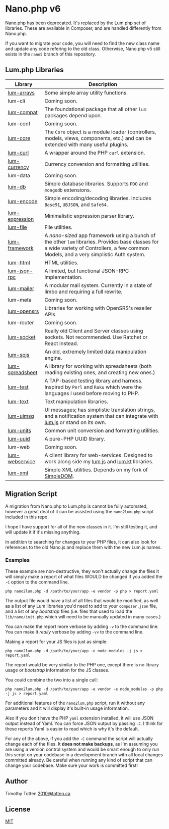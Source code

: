 # Nano.php v6

Nano.php has been deprecated. It's replaced by the Lum.php set of libraries.
These are available in Composer, and are handled differently from Nano.php.

If you want to migrate your code, you will need to find the new class name
and update any code refering to the old class. Otherwise, Nano.php v5 still
exists in the `nano5` branch of this repository.

## Lum.php Libraries

| Library | Description |
| ------- | ----------- |
| [lum-arrays](https://github.com/supernovus/lum.arrays.php) | Some simple array utility functions. |
| lum-cli | Coming soon. |
| [lum-compat](https://github.com/supernovus/lum.compat.php) | The foundational package that all other `lum` packages depend upon. |
| lum-conf | Coming soon. |
| [lum-core](https://github.com/supernovus/lum.core.php) | The `Core` object is a module loader (controllers, models, views, components, etc.) and can be extended with many useful plugins. |
| [lum-curl](https://github.com/supernovus/lum.curl.php) | A wrapper around the PHP `curl` extension. | 
| [lum-currency](https://github.com/supernovus/lum.currency.php) | Currency conversion and formatting utilities. |
| lum-data | Coming soon. |
| [lum-db](https://github.com/supernovus/lum.db.php) | Simple database libraries. Supports `PDO` and `mongodb` extensions. |
| [lum-encode](https://github.com/supernovus/lum.encode.php) | Simple encoding/decoding libraries. Includes `Base91`, `UBJSON`, and `Safe64`. |
| [lum-expression](https://github.com/supernovus/lum.expression.php) | Minimalistic expression parser library. |
| [lum-file](https://github.com/supernovus/lum.file.php) | File utilities. |
| [lum-framework](https://github.com/supernovus/lum.framework.php) | A _nano-sized_ app framework using a bunch of the other `lum` libraries. Provides base classes for a wide variety of Controllers, a few common Models, and a very simplistic Auth system. |
| [lum-html](https://github.com/supernovus/lum.html.php) | HTML utilities. |
| [lum-json-rpc](https://github.com/supernovus/lum.json-rpc.php) | A limited, but functional JSON-RPC implementation. |
| [lum-mailer](https://github.com/supernovus/lum.mailer.php) | A modular mail system. Currently in a state of limbo and requiring a full rewrite. |
| lum-meta | Coming soon. |
| [lum-opensrs](https://github.com/supernovus/lum.opensrs.php) | Libraries for working with OpenSRS's reseller APIs. |
| lum-router | Coming soon. |
| [lum-socket](https://github.com/supernovus/lum.socket.php) | Really old Client and Server classes using sockets. Not recommended. Use Ratchet or React instead. |
| [lum-spjs](https://github.com/supernovus/lum.spjs.php) | An old, extremely limited data manipulation engine. |
| [lum-spreadsheet](https://github.com/supernovus/lum.spreadsheet.php) | A library for working with spreadsheets (both reading existing ones, and creating new ones.) |
| [lum-test](https://github.com/supernovus/lum.test.php) | A TAP-based testing library and harness. Inspired by `Perl` and `Raku` which were the languages I used before moving to PHP. |
| [lum-text](https://github.com/supernovus/lum.text.php) | Text manipulation libraries. |
| [lum-uimsg](https://github.com/supernovus/lum.uimsg.php) | UI messages; has simplistic translation strings, and a notification system that can integrate with [lum.js](https://github.com/supernovus/lum.js) or stand on its own. |
| [lum-units](https://github.mcom/supernovus/lum.units.php) | Common unit conversion and formatting utilities. |
| [lum-uuid](https://github.com/supernovus/lum.uuid.php) | A pure-PHP UUID library. |
| lum-web | Coming soon. |
| [lum-webservice](https://github.com/supernovus/lum.webservice.php) | A client library for web-services. Designed to work along side my [lum.js](https://github.com/supernovus/lum.js) and [lum.kt](https://github.com/supernovus/android-libs) libraries. |
| [lum-xml](https://github.com/supernovus/lum.xml.php) | Simple XML utilities. Depends on my fork of [SimpleDOM](https://github.com/supernovus/simpledom). |

## Migration Script

A migration from Nano.php to Lum.php is cannot be fully automated, however
a great deal of it can be assisted using the `nano2lum.php` script included
in this repo.

I hope I have support for all of the new classes in it. I'm still testing
it, and will update it if it's missing anything.

In addition to searching for changes to your PHP files, it can also look
for references to the old Nano.js and replace them with the new Lum.js names.

### Examples

These example are non-destructive, they won't actually change the files it
will simply make a report of what files WOULD be changed if you added
the `-C` option to the command line.

```
php nano2lum.php -d /path/to/your/app -e vendor -p php > report.yaml
```

The output file would have a list of all files that would be modified,
as well as a list of any Lum libraries you'd need to add to your `composer.json`
file, and a list of any _bootstrap_ files (i.e. files that used to load the
`lib/nano/init.php` which will need to be manually updated in many cases.)

You can make the report more verbose by adding `-v` to the command line.
You can make it _really_ verbose by adding `-vv` to the command line.

Making a report for your JS files is just as simple:

```
php nano2lum.php -d /path/to/your/app -e node_modules -j js > report.yaml
```

The report would be very similar to the PHP one, except there is no
library usage or _bootstrap_ information for the JS classes.

You could combine the two into a single call:

```
php nano2lum.php -d /path/to/your/app -e vendor -e node_modules -p php -j js > report.yaml
```

For additional features of the `nano2lum.php` script, run it without any 
parameters and it will display it's built-in usage information.

Also if you don't have the PHP `yaml` extension installed, it will use
JSON output instead of Yaml. You can force JSON output by passing `-J`.
I think for these reports Yaml is easier to read which is why it's the default.

For any of the above, if you add the `-C` command the script will actually
change each of the files. It __does not make backups__, as I'm assuming you are
using a version control system and would be smart enough to only run this
script on your codebase in a development branch with all local changes 
committed already. Be careful when running any kind of script that can change 
your codebase. Make sure your work is committed first!

## Author

Timothy Totten <2010@totten.ca>

## License

[MIT](https://spdx.org/licenses/MIT.html)

